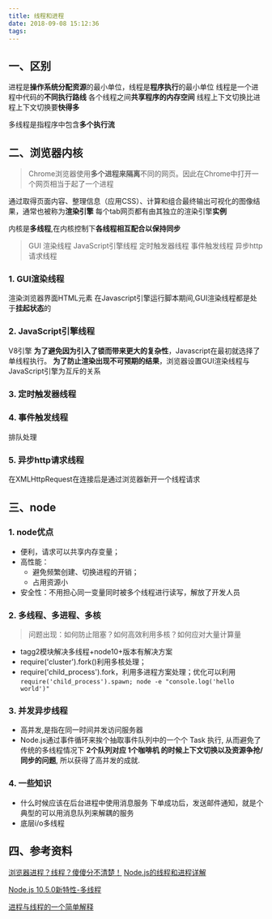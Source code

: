 ```yaml
---
title: 线程和进程
date: 2018-09-08 15:12:36
tags:
---
```



##  一、区别
进程是**操作系统分配资源**的最小单位，线程是**程序执行**的最小单位
线程是一个进程中代码的**不同执行路线**
各个线程之间**共享程序的内存空间**
线程上下文切换比进程上下文切换要**快得多**

多线程是指程序中包含**多个执行流**


<!--more-->


##  二、浏览器内核
>Chrome浏览器使用**多个进程来隔离**不同的网页。因此在Chrome中打开一个网页相当于起了一个进程

通过取得页面内容、整理信息（应用CSS）、计算和组合最终输出可视化的图像结果，通常也被称为**渲染引擎**
每个tab网页都有由其独立的渲染引擎**实例**

内核是**多线程**,在内核控制下**各线程相互配合以保持同步**
>GUI 渲染线程
JavaScript引擎线程
定时触发器线程
事件触发线程
异步http请求线程

###  1. GUI渲染线程
渲染浏览器界面HTML元素
在Javascript引擎运行脚本期间,GUI渲染线程都是处于**挂起状态**的

###  2. JavaScript引擎线程
V8引擎
**为了避免因为引入了锁而带来更大的复杂性**，Javascript在最初就选择了单线程执行。
**为了防止渲染出现不可预期的结果**，浏览器设置GUI渲染线程与JavaScript引擎为互斥的关系

###  3. 定时触发器线程
###  4. 事件触发线程
排队处理
###  5. 异步http请求线程
在XMLHttpRequest在连接后是通过浏览器新开一个线程请求

##  三、node
###  1. node优点
- 便利，请求可以共享内存变量；
- 高性能：
    - 避免频繁创建、切换进程的开销；
    - 占用资源小
-  安全性：不用担心同一变量同时被多个线程进行读写，解放了开发人员


###  2. 多线程、多进程、多核
>问题出现：如何防止阻塞？如何高效利用多核？如何应对大量计算量

- tagg2模块解决多线程+node10+版本有解决方案
- require('cluster').fork()利用多核处理；
- require('child_process').fork，利用多进程方案处理；优化可以利用`require('child_process').spawn;
    node -e "console.log('hello world')"`

###  3. 并发异步线程
- 高并发,是指在同一时间并发访问服务器
- Node.js通过事件循环来挨个抽取事件队列中的一个个 Task 执行, 从而避免了传统的多线程情况下 **2个队列对应 1个咖啡机 的时候上下文切换以及资源争抢/同步的问题**, 所以获得了高并发的成就.


###  4. 一些知识
- 什么时候应该在后台进程中使用消息服务
下单成功后，发送邮件通知，就是个典型的可以用消息队列来解耦的服务
- 底层i/o多线程



##  四、参考资料
[浏览器进程？线程？傻傻分不清楚！](http://imweb.io/topic/58e3bfa845e5c13468f567d5)
[Node.js的线程和进程详解](https://github.com/xiongwilee/blog/issues/9)

[Node.js 10.5.0新特性-多线程](https://juejin.im/post/5b30cb5af265da59645b1065)

[进程与线程的一个简单解释](http://www.ruanyifeng.com/blog/2013/04/processes_and_threads.html)






